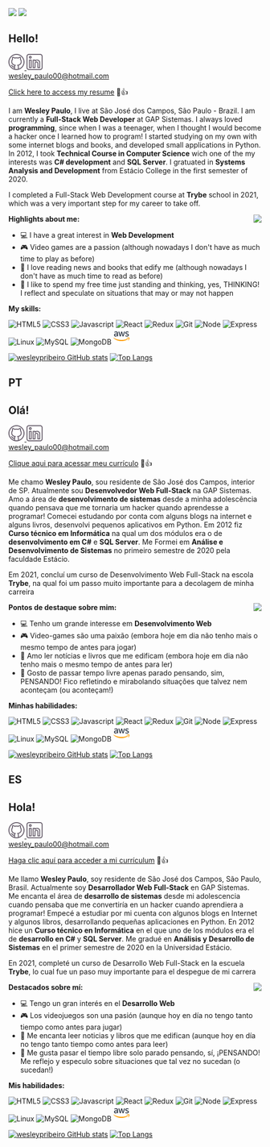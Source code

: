 <a href="#pt"><img src="https://img.shields.io/badge/lang-pt-green.svg"></img></a>
<a href="#es"><img src="https://img.shields.io/badge/lang-es-yellow.svg"></img></a>

<section id="en">
  <h2>Hello!</h2>
  <p align="left">
    <a href="https://wesleypribeiro.github.io/" target="_blank">
      <img height="32px" src="github.png" />
    </a>
    <a href="https://www.linkedin.com/in/wesleypribeiro/?locale=en_US" target="_blank">
      <img height="32px" src="linkedin.png" />
    </a>
  <br /><a href="mailto:wesley_paulo00@hotmail.com" target="_blank">wesley_paulo00@hotmail.com</a>
  </p>
  <a href="https://gitconnected.com/wesleypribeiro/resume">Click here to access my resume</a> 📄👍
  <p>I am <b>Wesley Paulo</b>, I live at São José dos Campos, São Paulo - Brazil. I am currently a <b>Full-Stack Web Developer</b> at GAP Sistemas. I always loved <b>programming</b>, since when I was a teenager, when I thought I would become a hacker once I learned how to program! I started studying on my own with some internet blogs and books, and developed small applications in Python. In 2012, I took <b>Technical Course in Computer Science</b> wich one of the my interests was <b>C# development</b> and <b>SQL Server</b>. I gratuated in <b> Systems Analysis and Development</b> from Estácio College in the first semester of 2020.</p>

  <p>I completed a Full-Stack Web Development course at <b>Trybe</b> school in 2021, which was a very important step for my career to take off.</p> 

  <img align="right" src="https://media.giphy.com/media/ZVik7pBtu9dNS/giphy.gif" />
  <b>Highlights about me:</b>
  <ul align="left">
    <li>💻 I have a great interest in <b>Web Development</b></li>
    <li>🎮 Video games are a passion (although nowadays I don't have as much time to play as before)</li>
    <li>📖 I love reading news and books that edify me (although nowadays I don't have as much time to read as before)</li>
    <li>💭 I like to spend my free time just standing and thinking, yes, THINKING! I reflect and speculate on situations that may or may not happen</li>
  </ul>

  <b>My skills:</b>
  <p align="left">
  <img height="32px" src="https://user-images.githubusercontent.com/60102340/111059115-bf43e200-8471-11eb-8ec7-f65c11f035dc.png" alt="HTML5" />
  <img height="32px" src="https://user-images.githubusercontent.com/60102340/111059142-e26e9180-8471-11eb-9801-d6cbd405001b.png" alt="CSS3" />
  <img height="32px" src="https://user-images.githubusercontent.com/60102340/111058883-41330b80-8470-11eb-925e-2840cc98a48a.png" alt="Javascript" />
  <img height="32px" src="https://user-images.githubusercontent.com/60102340/111058928-940cc300-8470-11eb-88fa-9d5b0b6b506f.png" alt="React" />
  <img height="32px" src="https://user-images.githubusercontent.com/60102340/111059206-793b4e00-8472-11eb-9271-6241c915015d.png" alt="Redux" />
  <img height="32px" src="https://user-images.githubusercontent.com/60102340/111059252-d20ae680-8472-11eb-9f1f-be95b9ccb7d5.png" alt="Git" />
  <img height="32px" src="https://user-images.githubusercontent.com/60102340/111059324-7db43680-8473-11eb-928c-e3a7a92c4fd8.png" alt="Node" />
  <img height="32px" src="https://user-images.githubusercontent.com/60102340/121813902-971c7880-cc44-11eb-85f0-2306e0738c78.png" alt="Express" />
  <img height="32px" src="https://user-images.githubusercontent.com/60102340/111059344-a0dee600-8473-11eb-876e-ce6212305773.png" alt="Linux" />
  <img height="32px" src="https://user-images.githubusercontent.com/60102340/119366103-feb75780-bc86-11eb-8d98-f78835650b85.png" alt="MySQL" />
  <img height="32px" src="https://user-images.githubusercontent.com/60102340/119366211-1b538f80-bc87-11eb-89f4-d679189e1ea3.png" alt="MongoDB" />
  <img height="32px" src="aws.png" alt="AWS" />
  </p>

  [![wesleypribeiro GitHub stats](https://github-readme-stats.vercel.app/api?username=wesleypribeiro)](https://github.com/wesleypribeiro/github-readme-stats)
  [![Top Langs](https://github-readme-stats.vercel.app/api/top-langs/?username=wesleypribeiro&layout=compact)](https://github.com/wesleypribeiro/github-readme-stats)
</section>

<section id="pt">
  <h1>PT</h1>
  <h2>Olá!</h2>
  <p align="left">
    <a href="https://wesleypribeiro.github.io/" target="_blank">
      <img height="32px" src="github.png" />
    </a>
    <a href="https://www.linkedin.com/in/wesleypribeiro/" target="_blank">
      <img height="32px" src="linkedin.png" />
    </a>
  <br /><a href="mailto:wesley_paulo00@hotmail.com" target="_blank">wesley_paulo00@hotmail.com</a>
  </p>
  <a href="https://gitconnected.com/wesleypribeiro/resume">Clique aqui para acessar meu currículo</a> 📄👍
  <p>Me chamo <b>Wesley Paulo</b>, sou residente de São José dos Campos, interior de SP. Atualmente sou <b>Desenvolvedor Web Full-Stack</b> na GAP Sistemas. Amo a área de <b>desenvolvimento de sistemas</b> desde a minha adolescência quando pensava que me tornaria um hacker quando aprendesse a programar! Comecei estudando por conta com alguns blogs na internet e alguns livros, desenvolvi pequenos aplicativos em Python. Em 2012 fiz <b>Curso técnico em Informática</b> na qual um dos módulos era o de <b>desenvolvimento em C#</b> e <b>SQL Server</b>. Me Formei em <b>Análise e Desenvolvimento de Sistemas</b> no primeiro semestre de 2020 pela faculdade Estácio.</p>

  <p>Em 2021, concluí um curso de Desenvolvimento Web Full-Stack na escola <b>Trybe</b>, na qual foi um passo muito importante para a decolagem de minha carreira</p> 

  <img align="right" src="https://media.giphy.com/media/ZVik7pBtu9dNS/giphy.gif" />
  <b>Pontos de destaque sobre mim:</b>
  <ul align="left">
    <li>💻 Tenho um grande interesse em <b>Desenvolvimento Web</b></li>
    <li>🎮 Video-games são uma paixão (embora hoje em dia não tenho mais o mesmo tempo de antes para jogar)</li>
    <li>📖 Amo ler notícias e livros que me edificam (embora hoje em dia não tenho mais o mesmo tempo de antes para ler)</li>
    <li>💭 Gosto de passar tempo livre apenas parado pensando, sim, PENSANDO! Fico refletindo e mirabolando situações que talvez nem aconteçam (ou aconteçam!)</li>
  </ul>

  <b>Minhas habilidades:</b>
  <p align="left">
  <img height="32px" src="https://user-images.githubusercontent.com/60102340/111059115-bf43e200-8471-11eb-8ec7-f65c11f035dc.png" alt="HTML5" />
  <img height="32px" src="https://user-images.githubusercontent.com/60102340/111059142-e26e9180-8471-11eb-9801-d6cbd405001b.png" alt="CSS3" />
  <img height="32px" src="https://user-images.githubusercontent.com/60102340/111058883-41330b80-8470-11eb-925e-2840cc98a48a.png" alt="Javascript" />
  <img height="32px" src="https://user-images.githubusercontent.com/60102340/111058928-940cc300-8470-11eb-88fa-9d5b0b6b506f.png" alt="React" />
  <img height="32px" src="https://user-images.githubusercontent.com/60102340/111059206-793b4e00-8472-11eb-9271-6241c915015d.png" alt="Redux" />
  <img height="32px" src="https://user-images.githubusercontent.com/60102340/111059252-d20ae680-8472-11eb-9f1f-be95b9ccb7d5.png" alt="Git" />
  <img height="32px" src="https://user-images.githubusercontent.com/60102340/111059324-7db43680-8473-11eb-928c-e3a7a92c4fd8.png" alt="Node" />
  <img height="32px" src="https://user-images.githubusercontent.com/60102340/121813902-971c7880-cc44-11eb-85f0-2306e0738c78.png" alt="Express" />
  <img height="32px" src="https://user-images.githubusercontent.com/60102340/111059344-a0dee600-8473-11eb-876e-ce6212305773.png" alt="Linux" />
  <img height="32px" src="https://user-images.githubusercontent.com/60102340/119366103-feb75780-bc86-11eb-8d98-f78835650b85.png" alt="MySQL" />
  <img height="32px" src="https://user-images.githubusercontent.com/60102340/119366211-1b538f80-bc87-11eb-89f4-d679189e1ea3.png" alt="MongoDB" />
  <img height="32px" src="aws.png" alt="AWS" />
  </p>

  [![wesleypribeiro GitHub stats](https://github-readme-stats.vercel.app/api?username=wesleypribeiro&locale=pt-br)](https://github.com/wesleypribeiro/github-readme-stats)
  [![Top Langs](https://github-readme-stats.vercel.app/api/top-langs/?username=wesleypribeiro&layout=compact&locale=pt-br)](https://github.com/wesleypribeiro/github-readme-stats)
</section>

<section id="es">
  <h1>ES</h1>
  <h2>Hola!</h2>
  <p align="left">
    <a href="https://wesleypribeiro.github.io/" target="_blank">
      <img height="32px" src="github.png" />
    </a>
    <a href="https://www.linkedin.com/in/wesleypribeiro/?locale=es_ES" target="_blank">
      <img height="32px" src="linkedin.png" />
    </a>
  <br /><a href="mailto:wesley_paulo00@hotmail.com" target="_blank">wesley_paulo00@hotmail.com</a>
  </p>
  <a href="https://gitconnected.com/wesleypribeiro/resume">Haga clic aquí para acceder a mi currículum</a> 📄👍
  <p>Me llamo <b>Wesley Paulo</b>, soy residente de São José dos Campos, São Paulo, Brasil. Actualmente soy <b>Desarrollador Web Full-Stack</b> en GAP Sistemas. Me encanta el área de <b>desarrollo de sistemas</b> desde mi adolescencia cuando pensaba que me convertiría en un hacker cuando aprendiera a programar! Empecé a estudiar por mi cuenta con algunos blogs en Internet y algunos libros, desarrollando pequeñas aplicaciones en Python. En 2012 hice un <b>Curso técnico en Informática</b> en el que uno de los módulos era el de <b>desarrollo en C#</b> y <b>SQL Server</b>. Me gradué en <b>Análisis y Desarrollo de Sistemas</b> en el primer semestre de 2020 en la Universidad Estácio.</p>

  <p>En 2021, completé un curso de Desarrollo Web Full-Stack en la escuela <b>Trybe</b>, lo cual fue un paso muy importante para el despegue de mi carrera</p>

  <img align="right" src="https://media.giphy.com/media/ZVik7pBtu9dNS/giphy.gif" />
  <b>Destacados sobre mí:</b>
  <ul align="left">
    <li>💻 Tengo un gran interés en el <b>Desarrollo Web</b></li>
    <li>🎮 Los videojuegos son una pasión (aunque hoy en día no tengo tanto tiempo como antes para jugar)</li>
    <li>📖 Me encanta leer noticias y libros que me edifican (aunque hoy en día no tengo tanto tiempo como antes para leer)</li>
    <li>💭 Me gusta pasar el tiempo libre solo parado pensando, sí, ¡PENSANDO! Me reflejo y especulo sobre situaciones que tal vez no sucedan (o sucedan!)</li>
  </ul>

  <b>Mis habilidades:</b>
  <p align="left">
  <img height="32px" src="https://user-images.githubusercontent.com/60102340/111059115-bf43e200-8471-11eb-8ec7-f65c11f035dc.png" alt="HTML5" />
  <img height="32px" src="https://user-images.githubusercontent.com/60102340/111059142-e26e9180-8471-11eb-9801-d6cbd405001b.png" alt="CSS3" />
  <img height="32px" src="https://user-images.githubusercontent.com/60102340/111058883-41330b80-8470-11eb-925e-2840cc98a48a.png" alt="Javascript" />
  <img height="32px" src="https://user-images.githubusercontent.com/60102340/111058928-940cc300-8470-11eb-88fa-9d5b0b6b506f.png" alt="React" />
  <img height="32px" src="https://user-images.githubusercontent.com/60102340/111059206-793b4e00-8472-11eb-9271-6241c915015d.png" alt="Redux" />
  <img height="32px" src="https://user-images.githubusercontent.com/60102340/111059252-d20ae680-8472-11eb-9f1f-be95b9ccb7d5.png" alt="Git" />
  <img height="32px" src="https://user-images.githubusercontent.com/60102340/111059324-7db43680-8473-11eb-928c-e3a7a92c4fd8.png" alt="Node" />
  <img height="32px" src="https://user-images.githubusercontent.com/60102340/121813902-971c7880-cc44-11eb-85f0-2306e0738c78.png" alt="Express" />
  <img height="32px" src="https://user-images.githubusercontent.com/60102340/111059344-a0dee600-8473-11eb-876e-ce6212305773.png" alt="Linux" />
  <img height="32px" src="https://user-images.githubusercontent.com/60102340/119366103-feb75780-bc86-11eb-8d98-f78835650b85.png" alt="MySQL" />
  <img height="32px" src="https://user-images.githubusercontent.com/60102340/119366211-1b538f80-bc87-11eb-89f4-d679189e1ea3.png" alt="MongoDB" />
  <img height="32px" src="aws.png" alt="AWS" />
  </p>

  [![wesleypribeiro GitHub stats](https://github-readme-stats.vercel.app/api?username=wesleypribeiro&locale=es)](https://github.com/wesleypribeiro/github-readme-stats)
  [![Top Langs](https://github-readme-stats.vercel.app/api/top-langs/?username=wesleypribeiro&layout=compact&locale=es)](https://github.com/wesleypribeiro/github-readme-stats)
</section>


